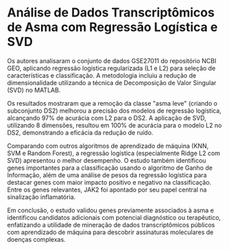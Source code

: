 # Análise de Dados Transcriptômicos de Asma com Regressão Logística e SVD

Os autores analisaram o conjunto de dados GSE27011 do repositório NCBI GEO, aplicando regressão logística regularizada (L1 e L2) para seleção de características e classificação. A metodologia incluiu a redução de dimensionalidade utilizando a técnica de Decomposição de Valor Singular (SVD) no MATLAB.

Os resultados mostraram que a remoção da classe "asma leve" (criando o subconjunto DS2) melhorou a precisão dos modelos de regressão logística, alcançando 97% de acurácia com L2 para o DS2. A aplicação de SVD, utilizando 8 dimensões, resultou em 100% de acurácia para o modelo L2 no DS2, demonstrando a eficácia da redução de ruído.

Comparando com outros algoritmos de aprendizado de máquina (KNN, SVM e Random Forest), a regressão logística (especialmente Ridge L2 com SVD) apresentou o melhor desempenho. O estudo também identificou genes importantes para a classificação usando o algoritmo de Ganho de Informação, além de uma análise de pesos da regressão logística para destacar genes com maior impacto positivo e negativo na classificação. Entre os genes relevantes, JAK2 foi apontado por seu papel central na sinalização inflamatória.

Em conclusão, o estudo validou genes previamente associados à asma e identificou candidatos adicionais com potencial diagnóstico ou terapêutico, enfatizando a utilidade de mineração de dados transcriptômicos públicos com aprendizado de máquina para descobrir assinaturas moleculares de doenças complexas.

